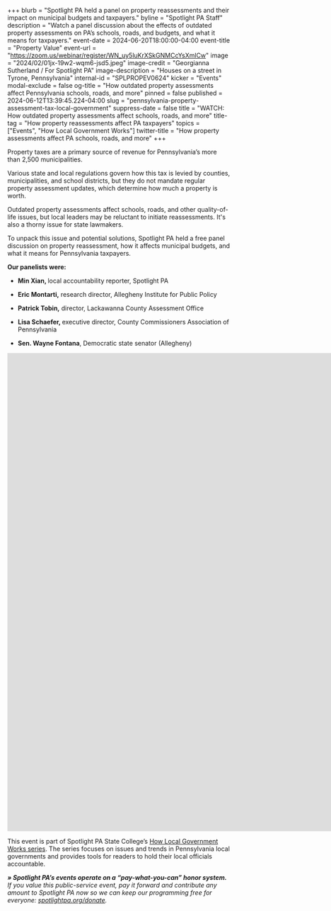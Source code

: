 +++
blurb = "Spotlight PA held a panel on property reassessments and their impact on municipal budgets and taxpayers."
byline = "Spotlight PA Staff"
description = "Watch a panel discussion about the effects of outdated property assessments on PA’s schools, roads, and budgets, and what it means for taxpayers."
event-date = 2024-06-20T18:00:00-04:00
event-title = "Property Value"
event-url = "https://zoom.us/webinar/register/WN_uy5luKrXSkGNMCcYsXmlCw"
image = "2024/02/01jx-19w2-wqm6-jsd5.jpeg"
image-credit = "Georgianna Sutherland / For Spotlight PA"
image-description = "Houses on a street in Tyrone, Pennsylvania"
internal-id = "SPLPROPEV0624"
kicker = "Events"
modal-exclude = false
og-title = "How outdated property assessments affect Pennsylvania schools, roads, and more"
pinned = false
published = 2024-06-12T13:39:45.224-04:00
slug = "pennsylvania-property-assessment-tax-local-government"
suppress-date = false
title = "WATCH: How outdated property assessments affect schools, roads, and more"
title-tag = "How property reassessments affect PA taxpayers"
topics = ["Events", "How Local Government Works"]
twitter-title = "How property assessments affect PA schools, roads, and more"
+++

Property taxes are a primary source of revenue for Pennsylvania’s more than 2,500 municipalities.

Various state and local regulations govern how this tax is levied by counties, municipalities, and school districts, but they do not mandate regular property assessment updates, which determine how much a property is worth.

Outdated property assessments affect schools, roads, and other quality-of-life issues, but local leaders may be reluctant to initiate reassessments. It&#39;s also a thorny issue for state lawmakers.

To unpack this issue and potential solutions, Spotlight PA held a free panel discussion on property reassessment, how it affects municipal budgets, and what it means for Pennsylvania taxpayers.

<strong>Our panelists were:</strong>

- <strong>Min Xian, </strong>local accountability reporter, Spotlight PA

- <strong>Eric Montarti,</strong> research director, Allegheny Institute for Public Policy

- <strong>Patrick Tobin,</strong> director, Lackawanna County Assessment Office

- <strong>Lisa Schaefer, </strong>executive director, County Commissioners Association of Pennsylvania

- <strong>Sen. Wayne Fontana</strong>, Democratic state senator (Allegheny)

<iframe src="https://player.vimeo.com/video/964551409?badge=0&amp;autopause=0&amp;player_id=0&amp;app_id=58479" width="1920" height="1080" frameborder="0" allow="autoplay; fullscreen; picture-in-picture; clipboard-write" title="Property Value"></iframe>

This event is part of Spotlight PA State College’s <a href="https://www.spotlightpa.org/topics/how-local-government-works/">How Local Government Works series</a>. The series focuses on issues and trends in Pennsylvania local governments and provides tools for readers to hold their local officials accountable.

<strong><em>» Spotlight PA’s events operate on a “pay-what-you-can” honor system.</em></strong><em> If you value this public-service event, pay it forward and contribute any amount to Spotlight PA now so we can keep our programming free for everyone: </em><a href="http://spotlightpa.org/donate"><em>spotlightpa.org/donate</em></a><em>.</em>

